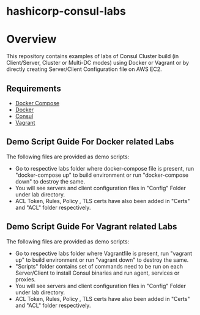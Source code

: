 # hashicorp-consul-labs

# Overview 

This repository contains examples of labs of Consul Cluster build (in Client/Server, Cluster or Multi-DC modes) using 
Docker or Vagrant or by directly creating Server/Client Configuration file on AWS EC2.

## Requirements

- [Docker Compose](https://docs.docker.com/compose/)
- [Docker](https://docs.docker.com/get-docker/)
- [Consul](https://www.consul.io/downloads)
- [Vagrant](https://www.vagrantup.com/downloads)

## Demo Script Guide For Docker related Labs 

The following files are provided as demo scripts:

- Go to respective labs folder where docker-compose file is present, run "docker-compose up" to build environment or run "docker-compose down" to destroy the same.
- You will see servers and client configuration files in "Config" Folder under lab directory.
- ACL Token, Rules, Policy , TLS certs have also been added in "Certs" and "ACL" folder respectively.


## Demo Script Guide For Vagrant related Labs 

The following files are provided as demo scripts:

- Go to respective labs folder where Vagrantfile is present, run "vagrant up" to build environment or run "vagrant down" to destroy the same.
- "Scripts" folder contains set of commands need to be run on each Server/Client to install Consul binaries and run agent, services or proxies.
- You will see servers and client configuration files in "Config" Folder under lab directory.
- ACL Token, Rules, Policy , TLS certs have also been added in "Certs" and "ACL" folder respectively.
